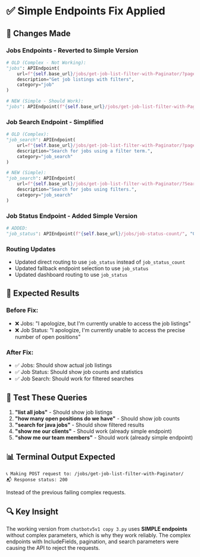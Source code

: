 # ✅ Simple Endpoints Fix Applied

## 🔧 **Changes Made**

### **Jobs Endpoints - Reverted to Simple Version**

```python
# OLD (Complex - Not Working):
"jobs": APIEndpoint(
    url=f"{self.base_url}/jobs/get-job-list-filter-with-Paginator/?page=1&per_page=10&IncludeFields[]=job_code,job_title,client,job_status,client_bill_rate__value,pay_rates__min_salary,pay_rates__max_salary,location,job_created_by,created_at,modified_at&Search=",
    description="Get job listings with filters",
    category="job"
)

# NEW (Simple - Should Work):
"jobs": APIEndpoint(f"{self.base_url}/jobs/get-job-list-filter-with-Paginator/", "Get job listings", "job")
```

### **Job Search Endpoint - Simplified**

```python
# OLD (Complex):
"job_search": APIEndpoint(
    url=f"{self.base_url}/jobs/get-job-list-filter-with-Paginator/?page=1&per_page=10&IncludeFields[]=job_code,job_title,client,job_status,client_bill_rate__value,pay_rates__min_salary,pay_rates__max_salary,location,job_created_by,created_at,modified_at&Search={{search_term}}",
    description="Search for jobs using a filter term.",
    category="job_search"
)

# NEW (Simple):
"job_search": APIEndpoint(
    url=f"{self.base_url}/jobs/get-job-list-filter-with-Paginator/?Search={{search_term}}",
    description="Search for jobs using filters.",
    category="job_search"
)
```

### **Job Status Endpoint - Added Simple Version**

```python
# ADDED:
"job_status": APIEndpoint(f"{self.base_url}/jobs/job-status-count/", "Get job status counts", "dashboard")
```

### **Routing Updates**

- Updated direct routing to use `job_status` instead of `job_status_count`
- Updated fallback endpoint selection to use `job_status`
- Updated dashboard routing to use `job_status`

## 🎯 **Expected Results**

### **Before Fix:**
- ❌ Jobs: "I apologize, but I'm currently unable to access the job listings"
- ❌ Job Status: "I apologize, I'm currently unable to access the precise number of open positions"

### **After Fix:**
- ✅ Jobs: Should show actual job listings
- ✅ Job Status: Should show job counts and statistics
- ✅ Job Search: Should work for filtered searches

## 🧪 **Test These Queries**

1. **"list all jobs"** - Should show job listings
2. **"how many open positions do we have"** - Should show job counts
3. **"search for java jobs"** - Should show filtered results
4. **"show me our clients"** - Should work (already simple endpoint)
5. **"show me our team members"** - Should work (already simple endpoint)

## 📊 **Terminal Output Expected**

```
📞 Making POST request to: /jobs/get-job-list-filter-with-Paginator/
📬 Response status: 200
```

Instead of the previous failing complex requests.

## 🔍 **Key Insight**

The working version from `chatbotv5v1 copy 3.py` uses **SIMPLE endpoints** without complex parameters, which is why they work reliably. The complex endpoints with IncludeFields, pagination, and search parameters were causing the API to reject the requests.
